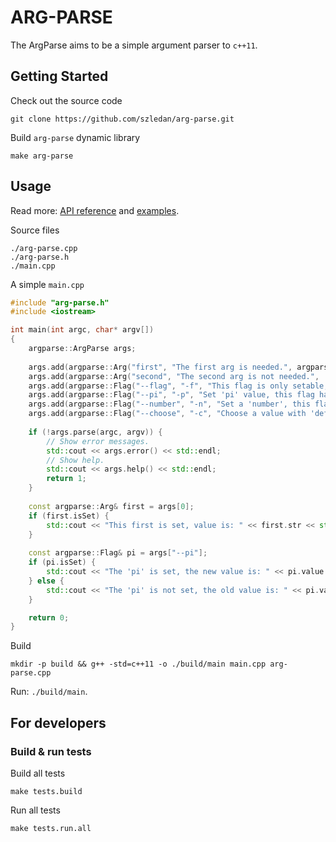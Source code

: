 
ARG-PARSE
=====

The ArgParse aims to be a simple argument parser to `c++11`.

## Getting Started

Check out the source code
```
git clone https://github.com/szledan/arg-parse.git
```
Build `arg-parse` dynamic library
```
make arg-parse
```
## Usage

Read more: [API reference](./doc/api-reference.md) and [examples](./demos/README.md).

Source files
```
./arg-parse.cpp
./arg-parse.h
./main.cpp
```

A simple `main.cpp`
```c++
#include "arg-parse.h"
#include <iostream>

int main(int argc, char* argv[])
{
    argparse::ArgParse args;
    
    args.add(argparse::Arg("first", "The first arg is needed.", argparse::Arg::IsNeeded));
    args.add(argparse::Arg("second", "The second arg is not needed.", !argparse::Arg::IsNeeded));
    args.add(argparse::Flag("--flag", "-f", "This flag is only setable, has not value."));
    args.add(argparse::Flag("--pi", "-p", "Set 'pi' value, this flag has 'default value', 'name' and 'desciption'.", Value("3.14", "pi", "The pi number.")));
    args.add(argparse::Flag("--number", "-n", "Set a 'number', this flag has not 'default value', but has 'name' and 'desciption'.", Value("", "integer", "An integer number.")));
    args.add(argparse::Flag("--choose", "-c", "Choose a value with 'default'.", Value("A", {"A", "B", "C"})));
    
    if (!args.parse(argc, argv)) {
        // Show error messages.
        std::cout << args.error() << std::endl;
        // Show help.
        std::cout << args.help() << std::endl;
        return 1;
    }
    
    const argparse::Arg& first = args[0];
    if (first.isSet) {
        std::cout << "This first is set, value is: " << first.str << std::endl;
    }
    
    const argparse::Flag& pi = args["--pi"];
    if (pi.isSet) {
        std::cout << "The 'pi' is set, the new value is: " << pi.value.str << std::endl;
    } else {
        std::cout << "The 'pi' is not set, the old value is: " << pi.value.str << std::endl;
    }

    return 0;
}
```

Build
```
mkdir -p build && g++ -std=c++11 -o ./build/main main.cpp arg-parse.cpp
```

Run: `./build/main`.

## For developers

### Build & run tests

Build all tests
```
make tests.build
```
Run all tests
```
make tests.run.all
```
